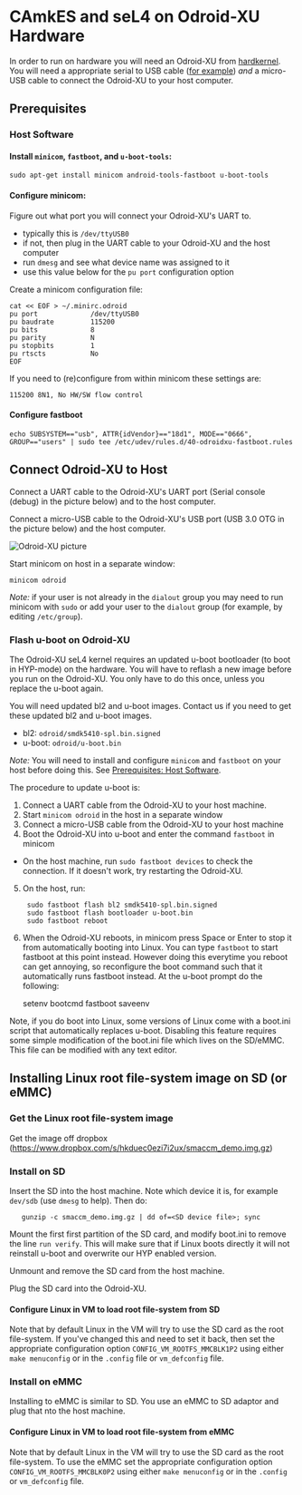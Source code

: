# CAmkES and seL4 on Odroid-XU Hardware

In order to run on hardware you will need an Odroid-XU from [hardkernel](http://www.hardkernel.com/).  You will need a appropriate serial to USB cable ([for example](http://www.hardkernel.com/main/products/prdt_info.php?g_code=G134111883934)) *and* a micro-USB cable to connect the Odroid-XU to your host computer.  

## Prerequisites

<a name="hostsoftware"></a>
### Host Software

#### Install `minicom`, `fastboot`, and `u-boot-tools`:

	sudo apt-get install minicom android-tools-fastboot u-boot-tools

#### Configure minicom:

Figure out what port you will connect your Odroid-XU's UART to.

  * typically this is `/dev/ttyUSB0`
  * if not, then plug in the UART cable to your Odroid-XU and the host computer
  * run `dmesg` and see what device name was assigned to it
  * use this value below for the `pu port` configuration option

Create a minicom configuration file:

	cat << EOF > ~/.minirc.odroid
	pu port             /dev/ttyUSB0
	pu baudrate         115200
	pu bits             8
	pu parity           N
	pu stopbits         1
	pu rtscts           No
	EOF

If you need to (re)configure from within minicom these settings are:

	115200 8N1, No HW/SW flow control

#### Configure fastboot

	echo SUBSYSTEM=="usb", ATTR{idVendor}=="18d1", MODE=="0666", GROUP=="users" | sudo tee /etc/udev/rules.d/40-odroidxu-fastboot.rules

## Connect Odroid-XU to Host

Connect a UART cable to the Odroid-XU's UART port (Serial console (debug) in the picture below) and to the host computer.

Connect a micro-USB cable to the Odroid-XU's USB port (USB 3.0 OTG in the picture below) and the host computer.

![Odroid-XU picture](http://www.cnx-software.com/wp-content/uploads/2013/08/ODROID-XU.jpg)

Start minicom on host in a separate window:

	minicom odroid

*Note:* if your user is not already in the `dialout` group you may need to run minicom with `sudo` or add your user to the `dialout` group (for example, by editing `/etc/group`).

### Flash u-boot on Odroid-XU

The Odroid-XU seL4 kernel requires an updated u-boot bootloader (to boot in HYP-mode) on the hardware.  You will have to reflash a new image before you run on the Odroid-XU.  You only have to do this once, unless you replace the u-boot again.

You will need updated bl2 and u-boot images. Contact us if you need to get these updated bl2 and u-boot images.

 * bl2: `odroid/smdk5410-spl.bin.signed`
 * u-boot: `odroid/u-boot.bin`

*Note:* You will need to install and configure `minicom` and `fastboot` on your host before doing this.  See [Prerequisites: Host Software](#hostsoftware).

The procedure to update u-boot is:

1. Connect a UART cable from the Odroid-XU to your host machine.  
2. Start `minicom odroid` in the host in a separate window
3. Connect a micro-USB cable from the Odroid-XU to your host machine
4. Boot the Odroid-XU into u-boot and enter the command `fastboot` in minicom
  * On the host machine, run `sudo fastboot devices` to check the
    connection. If it doesn't work, try restarting the Odroid-XU.
5. On the host, run:

		sudo fastboot flash bl2 smdk5410-spl.bin.signed
 		sudo fastboot flash bootloader u-boot.bin
	 	sudo fastboot reboot

6. When the Odroid-XU reboots, in minicom press Space or Enter to stop it from automatically booting into Linux.  You can type `fastboot` to start fastboot at this point instead.  However doing this everytime you reboot can get annoying, so reconfigure the boot command such that it automatically runs fastboot instead.  At the u-boot prompt do the following:

	setenv bootcmd fastboot
	saveenv

Note, if you do boot into Linux, some versions of Linux come with a boot.ini script that automatically replaces u-boot. Disabling this feature requires some simple
modification of the boot.ini file which lives on the SD/eMMC. This file can be modified with any text editor.


## Installing Linux root file-system image on SD (or eMMC)

### Get the Linux root file-system image

Get the image off dropbox (https://www.dropbox.com/s/hkduec0ezi7i2ux/smaccm_demo.img.gz)

### Install on SD

Insert the SD into the host machine. Note which device it is, for example `dev/sdb` (use `dmesg` to help). Then do:
       
       gunzip -c smaccm_demo.img.gz | dd of=<SD device file>; sync

Mount the first first partition of the SD card, and modify boot.ini to remove the line `run verify`.  This will make sure that if Linux boots directly it will not reinstall u-boot and overwrite our HYP enabled version.

Unmount and remove the SD card from the host machine.

Plug the SD card into the Odroid-XU.

#### Configure Linux in VM to load root file-system from SD

Note that by default Linux in the VM will try to use the SD card as the root file-system.  If you've changed this and need to set it back, then set the appropriate configuration option `CONFIG_VM_ROOTFS_MMCBLK1P2` using either `make menuconfig` or in the `.config` file or `vm_defconfig` file.

### Install on eMMC

Installing to eMMC is similar to SD. You use an eMMC to SD adaptor and plug that nto the host machine.

#### Configure Linux in VM to load root file-system from eMMC

Note that by default Linux in the VM will try to use the SD card as the root file-system.  To use the eMMC set the appropriate configuration option `CONFIG_VM_ROOTFS_MMCBLK0P2` using either `make menuconfig` or in the `.config` or `vm_defconfig` file.



